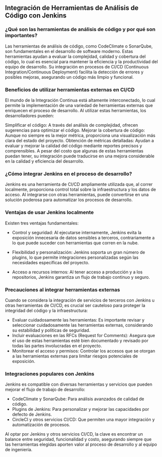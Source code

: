 <h2 align="left"> Integración de Herramientas de Análisis de Código con Jenkins
 </h2>

<h3 align="left"> ¿Qué son las herramientas de análisis de código y por qué son importantes? </h3>

<p align="left">  Las herramientas de análisis de código, como CodeClimate o SonarQube, son fundamentales en el desarrollo de software moderno. Estas herramientas ayudan a evaluar la complejidad, calidad y cobertura del código, lo cual es esencial para mantener la eficiencia y la productividad del equipo de desarrollo. Su integración en procesos de CI/CD (Continuous Integration/Continuous Deployment) facilita la detección de errores y posibles mejoras, asegurando un código más limpio y funcional. </p>

<h3 align="left"> Beneficios de utilizar herramientas externas en CI/CD </h3>

<p align="left"> El mundo de la Integración Continua está altamente interconectado, lo cual permite la implementación de una variedad de herramientas externas que enriquecen el proceso de desarrollo. Al utilizar estas herramientas, los desarrolladores pueden:

Simplificar el código: A través del análisis de complejidad, ofrecen sugerencias para optimizar el código.
Mejorar la cobertura de código: Aunque no siempre es la mejor métrica, proporciona una visualización más clara del estado del proyecto.
Obtención de métricas detalladas: Ayudan a evaluar y mejorar la calidad del código mediante reportes precisos y comprensibles.
A pesar del costo que algunas de estas herramientas puedan tener, su integración puede traducirse en una mejora considerable en la calidad y eficiencia del desarrollo. </p>

<h3 align="left"> ¿Cómo integrar Jenkins en el proceso de desarrollo? </h3>

<p align="left"> Jenkins es una herramienta de CI/CD ampliamente utilizada que, al correr localmente, proporciona control total sobre la infraestructura y los datos de acceso. Al integrarse con otras herramientas, puede convertirse en una solución poderosa para automatizar los procesos de desarrollo. </p>

<h3 align="left"> Ventajas de usar Jenkins localmente </h3>

<p align="left"> Existen tres ventajas fundamentales: 

* Control y seguridad: Al ejecutarse internamente, Jenkins evita la exposición innecesaria de datos sensibles a terceros, contrariamente a lo que puede suceder con herramientas que corren en la nube.

* Flexibilidad y personalización: Jenkins soporta un gran número de plugins, lo que permite integraciones personalizadas según las necesidades específicas del proyecto.

* Acceso a recursos internos: Al tener acceso a producción y a los repositorios, Jenkins garantiza un flujo de trabajo continuo y seguro. 
    
</p>

<h3 align="left"> Precauciones al integrar herramientas externas </h3>

<p align="left"> Cuando se considera la integración de servicios de terceros con Jenkins u otras herramientas de CI/CD, es crucial ser cauteloso para proteger la integridad del código y la infraestructura:

* Evaluar cuidadosamente las herramientas: Es importante revisar y seleccionar cuidadosamente las herramientas externas, considerando su estabilidad y políticas de seguridad.
* Incluir evaluaciones en las RFCs (Request for Comments): Asegura que el uso de estas herramientas esté bien documentado y revisado por todas las partes involucradas en el proyecto.
* Monitorear el acceso y permisos: Controlar los accesos que se otorgan a las herramientas externas para limitar riesgos potenciales de exposición.
    
</p>

<h3 align="left"> Integraciones populares con Jenkins </h3>

<p align="left"> Jenkins es compatible con diversas herramientas y servicios que pueden mejorar el flujo de trabajo de desarrollo:

* CodeClimate y SonarQube: Para análisis avanzados de calidad de código.
* Plugins de Jenkins: Para personalizar y mejorar las capacidades por defecto de Jenkins.
* CircleCI y otros servicios CI/CD: Que permiten una mayor integración y automatización de procesos.

Al optar por Jenkins y otros servicios CI/CD, la clave es encontrar un balance entre seguridad, funcionalidad y costo, asegurando siempre que las herramientas elegidas aporten valor al proceso de desarrollo y al equipo de ingeniería.
    
</p>